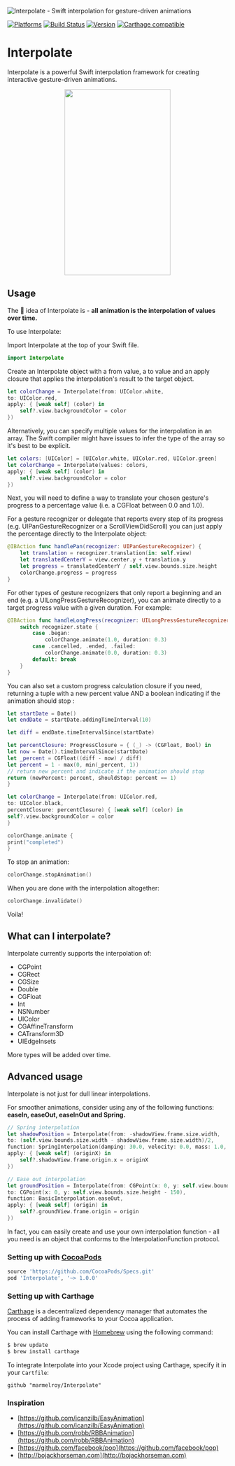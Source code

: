 ![Interpolate - Swift interpolation for gesture-driven animations](https://cloud.githubusercontent.com/assets/889949/14937965/8b70c90a-0f16-11e6-972a-0ffa39df3e3d.png)


[![Platforms](https://img.shields.io/badge/platforms-iOS%20%7C%20tvOS-orange.svg)](https://github.com/marmelroy/Interpolate)
[![Build Status](https://travis-ci.org/marmelroy/Interpolate.svg?branch=master)](https://travis-ci.org/marmelroy/Interpolate)
[![Version](http://img.shields.io/cocoapods/v/Interpolate.svg)](http://cocoapods.org/?q=Interpolate)
[![Carthage compatible](https://img.shields.io/badge/Carthage-compatible-4BC51D.svg?style=flat)](https://github.com/Carthage/Carthage)

# Interpolate
Interpolate is a powerful Swift interpolation framework for creating interactive gesture-driven animations.

<p align="center"><img src="http://i.giphy.com/26FxolLz3AR1oz61y.gif" width="242" height="425"/></p>

## Usage

The :key: idea  of Interpolate is -
**all animation is the interpolation of values over time.**    

To use Interpolate:

Import Interpolate at the top of your Swift file.

```swift
import Interpolate
```

Create an Interpolate object with a from value, a to value and an apply closure that applies the interpolation's result to the target object.

```swift
let colorChange = Interpolate(from: UIColor.white,
to: UIColor.red,
apply: { [weak self] (color) in
    self?.view.backgroundColor = color
})
```

Alternatively, you can specify multiple values for the interpolation in an array. The Swift compiler might have issues to infer the type of the array so it's best to be explicit.
```swift
let colors: [UIColor] = [UIColor.white, UIColor.red, UIColor.green]
let colorChange = Interpolate(values: colors,
apply: { [weak self] (color) in
    self?.view.backgroundColor = color
})
```

Next, you will need to define a way to translate your chosen gesture's progress to a percentage value (i.e. a CGFloat between 0.0 and 1.0).

For a gesture recognizer or delegate that reports every step of its progress (e.g. UIPanGestureRecognizer or a ScrollViewDidScroll) you can just apply the percentage directly to the Interpolate object:
```swift
@IBAction func handlePan(recognizer: UIPanGestureRecognizer) {
    let translation = recognizer.translation(in: self.view)
    let translatedCenterY = view.center.y + translation.y
    let progress = translatedCenterY / self.view.bounds.size.height
    colorChange.progress = progress
}
```

For other types of gesture recognizers that only report a beginning and an end (e.g. a UILongPressGestureRecognizer), you can animate directly to a target progress value with a given duration. For example:
```swift
@IBAction func handleLongPress(recognizer: UILongPressGestureRecognizer) {
    switch recognizer.state {
        case .began:
            colorChange.animate(1.0, duration: 0.3)
        case .cancelled, .ended, .failed:
            colorChange.animate(0.0, duration: 0.3)
        default: break
    }
}
```
You can also set a custom progress calculation closure if you need, returning a tuple with a new percent value AND a boolean indicating if the animation should stop :
```swift
let startDate = Date()
let endDate = startDate.addingTimeInterval(10)

let diff = endDate.timeIntervalSince(startDate)

let percentClosure: ProgressClosure = { (_) -> (CGFloat, Bool) in
let now = Date().timeIntervalSince(startDate)
let _percent = CGFloat((diff - now) / diff)
let percent = 1 - max(0, min(_percent, 1))
// return new percent and indicate if the animation should stop
return (newPercent: percent, shouldStop: percent == 1)
}

let colorChange = Interpolate(from: UIColor.red,
to: UIColor.black,
percentClosure: percentClosure) { [weak self] (color) in
self?.view.backgroundColor = color
}

colorChange.animate {
print("completed")
}
```

To stop an animation:
```swift
colorChange.stopAnimation()
```

When you are done with the interpolation altogether:
```swift
colorChange.invalidate()
```

Voila!

## What can I interpolate?

Interpolate currently supports the interpolation of:
- CGPoint
- CGRect
- CGSize
- Double
- CGFloat
- Int
- NSNumber
- UIColor
- CGAffineTransform
- CATransform3D
- UIEdgeInsets

More types will be added over time.

## Advanced usage

Interpolate is not just for dull linear interpolations.

For smoother animations, consider using any of the following functions: **easeIn, easeOut, easeInOut and Spring.**

```swift
// Spring interpolation
let shadowPosition = Interpolate(from: -shadowView.frame.size.width,
to: (self.view.bounds.size.width - shadowView.frame.size.width)/2,
function: SpringInterpolation(damping: 30.0, velocity: 0.0, mass: 1.0, stiffness: 100.0),
apply: { [weak self] (originX) in
    self?.shadowView.frame.origin.x = originX
})

// Ease out interpolation
let groundPosition = Interpolate(from: CGPoint(x: 0, y: self.view.bounds.size.height),
to: CGPoint(x: 0, y: self.view.bounds.size.height - 150),
function: BasicInterpolation.easeOut,
apply: { [weak self] (origin) in
    self?.groundView.frame.origin = origin
})
```

In fact, you can easily create and use your own interpolation function - all you need is an object that conforms to the InterpolationFunction protocol.

### Setting up with [CocoaPods](http://cocoapods.org/?q=Interpolate)
```ruby
source 'https://github.com/CocoaPods/Specs.git'
pod 'Interpolate', '~> 1.0.0'
```

### Setting up with Carthage

[Carthage](https://github.com/Carthage/Carthage) is a decentralized dependency manager that automates the process of adding frameworks to your Cocoa application.

You can install Carthage with [Homebrew](http://brew.sh/) using the following command:

```bash
$ brew update
$ brew install carthage
```

To integrate Interpolate into your Xcode project using Carthage, specify it in your `Cartfile`:

```ogdl
github "marmelroy/Interpolate"
```

### Inspiration
- [https://github.com/icanzilb/EasyAnimation](https://github.com/icanzilb/EasyAnimation)
- [https://github.com/robb/RBBAnimation](https://github.com/robb/RBBAnimation)
- [https://github.com/facebook/pop](https://github.com/facebook/pop)
- [http://bojackhorseman.com](http://bojackhorseman.com)
